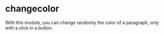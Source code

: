 # changecolor

With this module, you can change randomly the color of a paragraph, only with a click in a button. 

